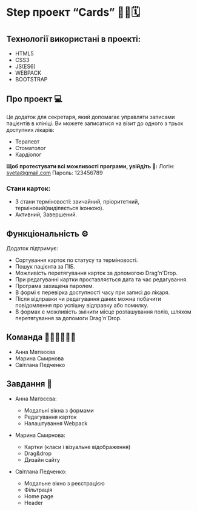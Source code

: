 # Step проект “Cards” 👩‍⚕🗓

## Технології використані в проекті:
- HTML5
- CSS3
- JS(ES6)
- WEBPACK
- BOOTSTRAP

## Про проект 💻
Це додаток для секретаря, який допомагає управляти записами пацієнтів в клініці. Ви можете записатися на візит до одного з трьох доступних лікарів:
- Терапевт
- Стоматолог
- Кардіолог

**Щоб протестувати всі можливості програми, увійдіть 🔑:**
Логін: sveta@gmail.com
Пароль: 123456789

### Стани карток:
- 3 стани терміновості: звичайний, пріоритетний, терміновий(виділяється іконкою).
- Активний, Завершений.

## Функціональність ⚙️
Додаток підтримує:
- Сортування карток по статусу та терміновості.
- Пошук пацієнта за ПІБ.
- Можливість перетягування карток за допомогою Drag'n'Drop.
- При редагуванні картки проставляється дата та час редагування.
- Програма захищена паролем.
- В формі є перевірка доступності часу при записі до лікаря.
- Після відправки чи редагування даних можна побачити повідомлення про успішну відправку або помилку.
- В формах є можливість змінити місце розташування полів, шляхом перетягування за допомоги Drag'n'Drop.

## Команда 👩‍💻👨‍💻👩‍💻
- Анна Матвєєва
- Марина Смирнова
- Світлана Педченко

## Завдання 📝
- Анна Матвєєва:
  - Модальні вікна з формами
  - Редагування карток
  - Налаштування Webpack

- Марина Смирнова:
  - Картки (класи і візуальне відображення)
  - Drag&drop
  - Дизайн сайту

- Світлана Педченко:
  - Модальне вікно з реєстрацією
  - Фільтрація
  - Home page
  - Header




